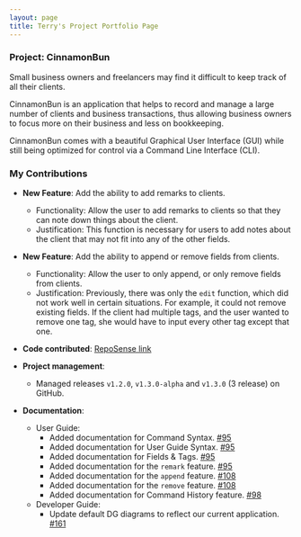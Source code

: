 ```yaml
---
layout: page
title: Terry's Project Portfolio Page
---
```


### Project: CinnamonBun

Small business owners and freelancers may find it difficult to keep track of all their clients.

CinnamonBun is an application that helps to record and manage a large number of clients and business transactions, thus allowing business owners to focus more on their business and less on bookkeeping.

CinnamonBun comes with a beautiful Graphical User Interface (GUI) while still being optimized for control via a Command Line Interface (CLI).

### My Contributions

* **New Feature**: Add the ability to add remarks to clients.
  * Functionality: Allow the user to add remarks to clients so that they can note down things about the client.
  * Justification: This function is necessary for users to add notes about the client that may not fit into any of the other fields.

* **New Feature**: Add the ability to append or remove fields from clients.
    * Functionality: Allow the user to only append, or only remove fields from clients.
    * Justification: Previously, there was only the `edit` function, which did not work well in certain situations. For example, it could not remove existing fields. If the client had multiple tags, and the user wanted to remove one tag, she would have to input every other tag except that one.

* **Code contributed**: [RepoSense link](https://nus-cs2103-ay2122s2.github.io/tp-dashboard/?search=TypeDefinition&sort=groupTitle&sortWithin=title&timeframe=commit&mergegroup=&groupSelect=groupByRepos&breakdown=true&checkedFileTypes=docs~functional-code~test-code~other&since=2022-02-18)

* **Project management**:
    * Managed releases `v1.2.0`, `v1.3.0-alpha` and `v1.3.0` (3 release) on GitHub.

* **Documentation**:
    * User Guide:
        * Added documentation for Command Syntax. [\#95](https://github.com/AY2122S2-CS2103T-W09-2/tp/pull/95)
        * Added documentation for User Guide Syntax. [\#95](https://github.com/AY2122S2-CS2103T-W09-2/tp/pull/95)
        * Added documentation for Fields & Tags. [\#95](https://github.com/AY2122S2-CS2103T-W09-2/tp/pull/95)
        * Added documentation for the `remark` feature. [\#95](https://github.com/AY2122S2-CS2103T-W09-2/tp/pull/95)
        * Added documentation for the `append` feature. [\#108](https://github.com/AY2122S2-CS2103T-W09-2/tp/pull/108)
        * Added documentation for the `remove` feature. [\#108](https://github.com/AY2122S2-CS2103T-W09-2/tp/pull/108)
        * Added documentation for Command History feature. [\#98](https://github.com/AY2122S2-CS2103T-W09-2/tp/pull/98)
    * Developer Guide:
        * Update default DG diagrams to reflect our current application. [\#161](https://github.com/AY2122S2-CS2103T-W09-2/tp/pull/161)
